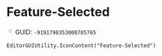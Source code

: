 # Feature-Selected
![](/img/Feature-Selected.png)
GUID: `-9191798353000785765`
```
EditorGUIUtility.IconContent("Feature-Selected")
```

